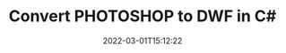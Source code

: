---
############################# Static ############################
layout: "auto-gen-conversion"
date: 2022-03-01T15:12:22
draft: false
otherformats: 
breadcrumb: PHOTOSHOP to DWF in C#

############################# Head ############################
head_title: "PHOTOSHOP to DWF Converter in C#"
head_description: "Convert PHOTOSHOP to DWF in .NET using a few lines of code. Use the GroupDocs Document Conversion API to convert over 160 file formats."

############################# Header ############################
title: "Convert PHOTOSHOP to DWF in C#"
description: "PHOTOSHOP to DWF conversion with a few lines of .NET code"
bg_image: "https://cms.admin.containerize.com/templates/aspose/App_Themes/V3/images/bg/header1.png"
bg_overlay: false
button:
    enable: true

############################# SubMenu ############################
submenu:
    enable: true

    left:
        img_alt: "GroupDocs.Conversion for .NET"
        image: "https://cms.admin.containerize.com/templates/groupdocs/images/product-logos/90x90-noborder/groupdocs-conversion-net.png"
        product: "GroupDocs.Conversion"
        platform: ".NET"



############################# About ############################
about:
    enable: true
    title: "About GroupDocs.Conversion for .NET API"
    content: |
        [GroupDocs.Conversion for .NET](https://products.groupdocs.com/conversion/net/) can be used to convert Microsoft Word, Excel, PowerPoint, PDF, Visio and other formats. GroupDocs.Conversion is a standalone API that is suitable for back-end and internal systems where high performance is required. It does not depend on any software such as Microsoft or Open Office.
    

overview:
    enable: true
    content: |
        Convert your PHOTOSHOP files to DWF in .NET easily. You can use just a couple of C# code lines in any platform of your choice like - Windows, Linux, macOS.
        You can try PHOTOSHOP to DWF conversion for free and evaluate conversion results quality.  Along with simple file conversion scenarios you can try more advanced options for loading source PHOTOSHOP file and for saving output DWF result. 
        
        For example, for the source PHOTOSHOP file you may use the following load options:

        * auto-detect file format;
        * specify password for protected files (if file format supports it);
        * replace missing fonts to preserve document appearance.
        
        There are also advanced convert options for the DWF file:

        * convert specific document page or page range;
        * add a watermark to the converted DWF file and many more.

        Once conversion is completed you can save your DWF file to the local file path or any third-party storage like FTP, Amazon S3, Google Drive, Dropbox etc. Please note - to convert PHOTOSHOP to DWF there is no need for any additional software installed - like MS Office, Open Office, Adobe Acrobat Reader etc.


############################# Steps ############################
steps:
    enable: true
    title_left: "Steps to convert PHOTOSHOP to DWF in C#"
    content_left: |
        [GroupDocs.Conversion for .NET](https://products.groupdocs.com/conversion/net/) makes it easy for developers to convert a PHOTOSHOP file to DWF with a few lines of code.
        
        * Create an instance of the Converter class and provide the file PHOTOSHOP with the full path
        * Create and set ConvertOptions for DWF type.
        * Call the Converter.Convert method and pass the full path and format (DWF) as a parameter

    title_right: "System Requirements"
    content_right: |
        Basic conversion with GroupDocs.Conversion for .NET can be done in just a few simple steps. Our APIs are supported on all major platforms and operating systems. Before executing the code below, make sure you have the following prerequisites installed on your system.

        * Operating systems: Microsoft Windows, Linux, MacOS
        * Development environments: Microsoft Visual Studio, Xamarin, MonoDevelop
        * Frameworks: .NET Framework, .NET Standard, .NET Core, Mono
        * Get the latest GroupDocs.Conversion for .NET from [Nuget](https://www.nuget.org/packages/groupdocs.conversion)
         
    code: |
        ```csharp    
        // Load PHOTOSHOP file
        var converter = new GroupDocs.Conversion.Converter("input.photoshop");
        // Set conversion parameters for DWF format
        var convertOptions = converter.GetPossibleConversions()["dwf"].ConvertOptions;
        // Convert to DWF format
        converter.Convert("output.dwf", convertOptions);
        ```

demos:
    enable: true
    title: "PHOTOSHOP to DWF Live Demo"
    content: |
       Convert PHOTOSHOP to DWF now by visiting the [GroupDocs.Conversion App](https://products.groupdocs.app/conversion/family) website. Online demo has the following advantages
          

more_formats:
    enable: true
    title: "Other supported PHOTOSHOP conversions in C#"
    content: "You can also convert PHOTOSHOP to many other file formats. Please see the list below."
       
       
back_to_top:
    enable: true
---